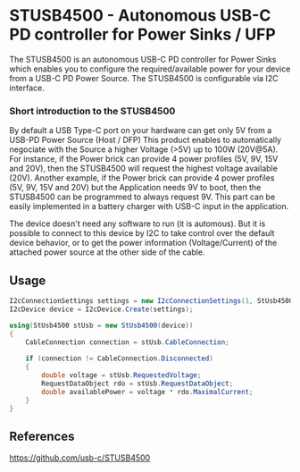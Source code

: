 ﻿# STUSB4500 - Autonomous USB-C PD controller for Power Sinks / UFP

The STUSB4500 is an autonomous USB-C PD controller for Power Sinks which enables you to configure the required/available power for your device from a USB-C PD Power Source. The STUSB4500 is configurable via I2C interface.

### Short introduction to the STUSB4500
By default a USB Type-C port on your hardware can get only 5V from a USB-PD Power Source (Host / DFP)
This product enables to automatically negociate with the Source a higher Voltage (>5V) up to 100W (20V@5A).
For instance, if the Power brick can provide 4 power profiles (5V, 9V, 15V and 20V), then the STUSB4500 will request the highest voltage available (20V).
Another example, if the Power brick can provide 4 power profiles (5V, 9V, 15V and 20V) but the Application needs 9V to boot, then the STUSB4500 can be programmed to always request 9V.
This part can be easily implemented in a battery charger with USB-C input in the application.

The device doesn't need any software to run (it is automous). But it is possible to connect to this device by I2C to take control over the default device behavior, or to get the power information (Voltage/Current) of the attached power source at the other side of the cable. 

## Usage

```C#
I2cConnectionSettings settings = new I2cConnectionSettings(1, StUsb4500.DefaultI2cAddress);
I2cDevice device = I2cDevice.Create(settings);

using(StUsb4500 stUsb = new StUsb4500(device))
{
    CableConnection connection = stUsb.CableConnection;
    
    if (connection != CableConnection.Disconnected)
    {
        double voltage = stUsb.RequestedVoltage;
        RequestDataObject rdo = stUsb.RequestDataObject;
        double availablePower = voltage * rdo.MaximalCurrent;
    }
}
```

## References 
https://github.com/usb-c/STUSB4500
